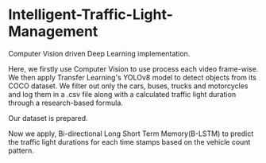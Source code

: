 # Intelligent-Traffic-Light-Management
Computer Vision driven Deep Learning implementation.

Here, we firstly use Computer Vision to use process each video frame-wise. We then apply Transfer Learning's YOLOv8 model to detect objects from its COCO dataset. We filter out only the cars, buses, trucks and motorcycles and log them in a .csv file along with a calculated traffic light duration through a research-based formula. 

Our dataset is prepared.

Now we apply, Bi-directional Long Short Term Memory(B-LSTM) to predict the traffic light durations for each time stamps based on the vehicle count pattern.
